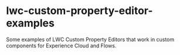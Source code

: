 # lwc-custom-property-editor-examples
Some examples of LWC Custom Property Editors that work in custom components for Experience Cloud and Flows.
